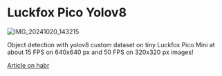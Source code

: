 # Luckfox Pico Yolov8

![IMG_20241020_143215](https://github.com/user-attachments/assets/ae15d2f2-adaf-4348-aacc-8392c5674eb7)

Object detection with yolov8 custom dataset on tiny Luckfox Pico Mini at about 15 FPS on 640x640 px and 50 FPS on 320x320 px images!

[Article on habr](https://habr.com/ru/articles/852376/)

